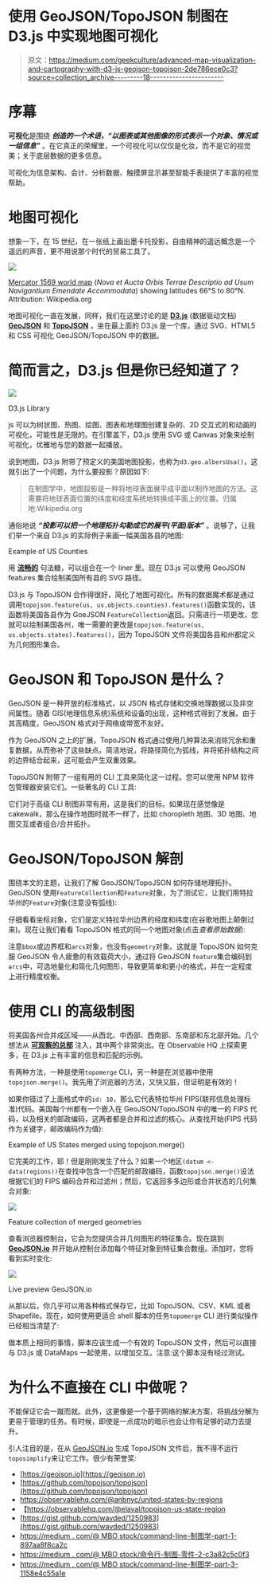 # 使用 GeoJSON/TopoJSON 制图在 D3.js 中实现地图可视化

> 原文：<https://medium.com/geekculture/advanced-map-visualization-and-cartography-with-d3-js-geojson-topojson-2de786ece0c3?source=collection_archive---------18----------------------->

# 序幕

**可视化**是围绕 ***创造的一个术语，“以图表或其他图像的形式表示一个对象、情况或一组信息”*** 。在它真正的荣耀里，一个可视化可以仅仅是化妆，而不是它的视觉美；关于底层数据的更多信息。

可视化为信息架构、会计、分析数据、触摸屏显示甚至智能手表提供了丰富的视觉帮助。

# 地图可视化

想象一下，在 15 世纪，在一张纸上画出墨卡托投影，自由精神的遥远概念是一个遥远的声音，更不用说那个时代的贸易工具了。

![](img/e91b98beb9ae9bc2b2f981d948e24076.png)

[Mercator 1569 world map](https://en.wikipedia.org/wiki/Mercator_1569_world_map) (*Nova et Aucta Orbis Terrae Descriptio ad Usum Navigantium Emendate Accommodata*) showing latitudes 66°S to 80°N. Attribution: Wikipedia.org

地图可视化一直在发展，同样，我们在这里讨论的是 [**D3.js**](https://d3js.org/) (数据驱动文档) [**GeoJSON**](https://geojson.org/) 和 [**TopoJSON**](https://github.com/topojson/topojson) 。坐在最上面的 D3.js 是一个库，通过 SVG、HTML5 和 CSS 可视化 GeoJSON/TopoJSON 中的数据。

# 简而言之，D3.js 但是你已经知道了？

![](img/f283d4c148922c19abae521afdb7ddee.png)

D3.js Library

js 可以为树状图、热图、绘图、图表和地理图创建复杂的、2D 交互式的和动画的可视化，可能性是无限的。在引擎盖下，D3.js 使用 SVG 或 Canvas 对象来绘制可视化，优雅地与您的数据一起播放。

说到地图，D3.js 附带了预定义的美国地图投影，也称为`d3.geo.albersUsa()`，这就引出了一个问题，为什么要投影？原因如下:

> 在制图学中，地图投影是一种将地球表面展平成平面以制作地图的方法。这需要将地球表面位置的纬度和经度系统地转换成平面上的位置。归属地:Wikipedia.org

通俗地说 ***“投影可以把一个地理拓扑勾勒成它的展平(平面)版本”*** 。说够了，让我们举一个来自 D3.js 的实际例子来画一幅美国各县的地图:

Example of US Counties

用 [**流畅的**](https://en.wikipedia.org/wiki/Fluent_interface) 句法糖，可以组合在一个 liner 里。现在 D3.js 可以使用 GeoJSON features 集合绘制美国所有县的 SVG 路径。

D3.js 与 TopoJSON 合作得很好，简化了地图可视化。所有的数据魔术都是通过调用`topojson.feature(us, us.objects.counties).features()`函数实现的，该函数将美国各县作为 GoeJSON `FeatureCollection`返回。只需进行一项更改，您就可以绘制美国各州，唯一需要的更改是`topojson.feature(us, us.objects.states).features()`，因为 TopoJSON 文件将美国各县和州都定义为几何图形集合。

# GeoJSON 和 TopoJSON 是什么？

GeoJSON 是一种开放的标准格式，以 JSON 格式存储和交换地理数据以及非空间属性。随着 GIS(地理信息系统)系统和设备的出现，这种格式得到了发展。由于其高精度，GeoJSON 格式对于网络或带宽不友好。

作为 GeoJSON 之上的扩展，TopoJSON 格式通过使用几种算法来消除冗余和重复数据，从而弥补了这些缺点。简洁地说，将路径简化为弧线，并将拓扑结构之间的边界结合起来，这可能会产生双重效果。

TopoJSON 附带了一组有用的 CLI 工具来简化这一过程。您可以使用 NPM 软件包管理器安装它们。一些著名的 CLI 工具:

它们对于高级 CLI 制图非常有用，这是我们的目标。如果现在感觉像是 cakewalk，那么在操作地图时就不一样了，比如 choropleth 地图、3D 地图、地图交互或者组合/合并拓扑。

# GeoJSON/TopoJSON 解剖

围绕本文的主题，让我们了解 GeoJSON/TopoJSON 如何存储地理拓扑。GeoJSON 使用`FeatureCollection`和`Feature`对象，为了测试它，让我们用特拉华州的`Feature`对象(注意没有弧线):

仔细看看坐标对象，它们是定义特拉华州边界的经度和纬度(在谷歌地图上颠倒过来)。现在让我们看看 TopoJSON 格式的同一个地图对象(点击*查看原始数据*):

注意`bbox`或边界框和`arcs`对象，也没有`geometry`对象。这就是 TopoJSON 如何克服 GeoJSON 令人疲惫的有效载荷大小，通过将 GeoJSON `feature`集合编码到`arcs`中，可选地量化和简化几何图形，导致更简单和更小的格式，并在一定程度上进行精度权衡。

# 使用 CLI 的高级制图

将美国各州合并成区域——从西北、中西部、西南部、东南部和东北部开始。几个想法从 [**可观察的总部**](https://observablehq.com/) 注入，其中两个非常突出。在 Observable HQ 上探索更多，在 D3.js 上有丰富的信息和匹配的示例。

有两种方法，一种是使用`topomerge` CLI，另一种是在浏览器中使用`topojson.merge()`。我先用了浏览器的方法，又快又脏，但证明是有效的！

如果你错过了上面格式中的`id: 10`，那么它代表特拉华州 FIPS(联邦信息处理标准)代码。美国每个州都有一个嵌入在 GeoJSON/TopoJSON 中的唯一的 FIPS 代码，以及相关的邮政编码，这两者都是合并和过滤的核心。从查找开始(FIPS 代码作为关键字，邮政编码作为值):

Example of US States merged using topojson.merge()

它完美的工作，耶！但是刚刚发生了什么？如果一个地区`(datum <- data(regions))`在查找中包含一个匹配的邮政编码，函数`topojson.merge()`设法根据它们的 FIPS 编码合并和过滤州；然后，它返回多多边形或合并状态的几何集合对象:

![](img/90073182ea559a6170e9e069d6c14a54.png)

Feature collection of merged geometries

查看浏览器控制台，它会为您提供合并几何图形的特征集合。现在跳到 [**GeoJSON.io**](https://geojson.io/) 并开始从控制台添加每个特征对象到特征集合数组。添加时，您将看到实时变化:

![](img/00f67cbbc3220c339470995a0ebbe650.png)

Live preview GeoJSON.io

从那以后，你几乎可以用各种格式保存它，比如 TopoJSON、CSV、KML 或者 Shapefile。现在，如何使用更适合 shell 脚本的任务`topomerge` CLI 进行类似操作已经相当清楚了:

做本质上相同的事情，脚本应该生成一个有效的 TopoJSON 文件，然后可以直接与 D3.js 或 DataMaps 一起使用，以增加交互。注意:这个脚本没有经过测试。

# 为什么不直接在 CLI 中做呢？

不能保证它会一蹴而就。此外，这更像是一个基于网络的解决方案，将挑战分解为更易于管理的任务。有时候，即使是一点成功的暗示也会让你有足够的动力去提升。

引人注目的是，在从 [GeoJSON.io](https://geojson.io) 生成 TopoJSON 文件后，我不得不运行`toposimplify`来让它工作。很少有荣誉奖:

*   [https://geojson.io](https://geojson.io)
*   [https://github.com/topojson/topojson](https://github.com/topojson/topojson)
*   https://observablehq.com/@anbnyc/united-states-by-regions
*   【https://observablehq.com/@elaval/topojson-us-state-region 
*   [https://gist.github.com/wavded/1250983](https://gist.github.com/wavded/1250983)
*   [https://medium . com/@ MBO stock/command-line-制图学-part-1-897aa8f8ca2c](/@mbostock/command-line-cartography-part-1-897aa8f8ca2c)
*   [https://medium . com/@ MBO stock/命令行-制图-零件-2-c3a82c5c0f3](/@mbostock/command-line-cartography-part-2-c3a82c5c0f3)
*   [https://medium . com/@ MBO stock/command-line-制图学-part-3-1158e4c55a1e](/@mbostock/command-line-cartography-part-3-1158e4c55a1e)